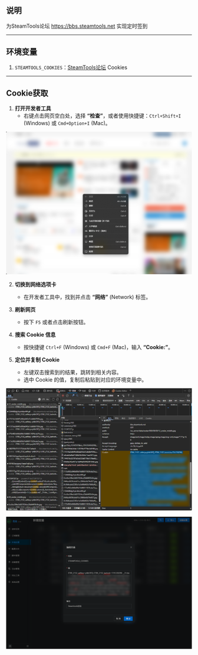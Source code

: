 ## 说明

为SteamTools论坛 <https://bbs.steamtools.net> 实现定时签到

---

## 环境变量

1. `STEAMTOOLS_COOKIES`：[SteamTools论坛](https://bbs.steamtools.net/) Cookies

---

## Cookie获取

1. **打开开发者工具**
   - 右键点击网页空白处，选择 **“检查”**，或者使用快捷键：`Ctrl+Shift+I` (Windows) 或 `Cmd+Option+I` (Mac)。

![右键菜单的检查](assets/SteamTools-context-menu.png)

2. **切换到网络选项卡**
   - 在开发者工具中，找到并点击 **“网络”** (Network) 标签。

3. **刷新网页**
   - 按下 `F5` 或者点击刷新按钮。

4. **搜索 Cookie 信息**
   - 按快捷键 `Ctrl+F` (Windows) 或 `Cmd+F` (Mac)，输入 **“Cookie:”**。

5. **定位并复制 Cookie**
   - 左键双击搜索到的结果，跳转到相关内容。
   - 选中 Cookie 的值，复制后粘贴到对应的环境变量中。

![Cookies 获取](assets/SteamTools-cookie-acquisition.png)

![设置环境变量](assets/SteamToolsenv-variables-setup.png)